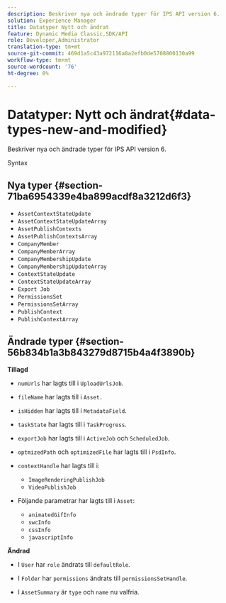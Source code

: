 ```yaml
---
description: Beskriver nya och ändrade typer för IPS API version 6.
solution: Experience Manager
title: Datatyper Nytt och ändrat
feature: Dynamic Media Classic,SDK/API
role: Developer,Administrator
translation-type: tm+mt
source-git-commit: 469d1a5c43a972116a8a2efb0de5708800130a99
workflow-type: tm+mt
source-wordcount: '76'
ht-degree: 0%

---
```



# Datatyper: Nytt och ändrat{#data-types-new-and-modified}

Beskriver nya och ändrade typer för IPS API version 6.

Syntax

## Nya typer {#section-71ba6954339e4ba899acdf8a3212d6f3}

* `AssetContextStateUpdate`
* `AssetContextStateUpdateArray`
* `AssetPublishContexts`
* `AssetPublishContextsArray`
* `CompanyMember`
* `CompanyMemberArray`
* `CompanyMembershipUpdate`
* `CompanyMembershipUpdateArray`
* `ContextStateUpdate`
* `ContextStateUpdateArray`
* `Export Job`
* `PermissionsSet`
* `PermissionsSetArray`
* `PublishContext`
* `PublishContextArray`

## Ändrade typer {#section-56b834b1a3b843279d8715b4a4f3890b}

**Tillagd**

* `numUrls` har lagts till i `UploadUrlsJob`.

* `fileName` har lagts till i `Asset.`

* `isHidden` har lagts till i `MetadataField`.

* `taskState` har lagts till i `TaskProgress`.

* `exportJob` har lagts till i `ActiveJob` och `ScheduledJob`.

* `optmizedPath` och `optimizedFile` har lagts till i `PsdInfo`.

* `contextHandle` har lagts till i:

   * `ImageRenderingPublishJob`
   * `VideoPublishJob`

* Följande parametrar har lagts till i `Asset`:

   * `animatedGifInfo`
   * `swcInfo`
   * `cssInfo`
   * `javascriptInfo`

**Ändrad**

* I `User` har `role` ändrats till `defaultRole`.

* I `Folder` har `permissions` ändrats till `permissionsSetHandle`.

* I `AssetSummary` är `type` och `name` nu valfria.

